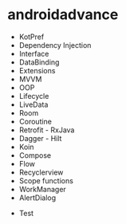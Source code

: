 # androidadvance
 
+ KotPref
+ Dependency Injection
+ Interface
+ DataBinding
+ Extensions
+ MVVM
+ OOP
+ Lifecycle
+ LiveData
+ Room
+ Coroutine
+ Retrofit - RxJava
+ Dagger - Hilt
+ Koin
+ Compose
+ Flow
+ Recyclerview
+ Scope functions
+ WorkManager
+ AlertDialog
- Test
